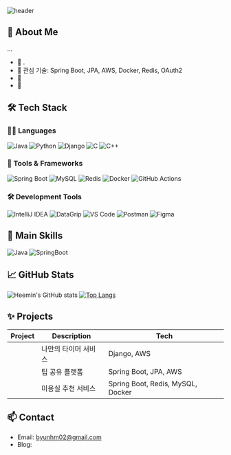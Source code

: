 ![header](https://capsule-render.vercel.app/api?type=waving&color=gradient&height=300&section=header&text=Hi!%20%0AIt's%20heemin's%20github%20🤗&fontSize=40)

## 👋 About Me
...  

- 🔭 .
- 🌱 관심 기술: Spring Boot, JPA, AWS, Docker, Redis, OAuth2
- 🧠
- 💬 

## 🛠️ Tech Stack

### 🧑‍💻 Languages
![Java](https://img.shields.io/badge/Java-007396?style=flat-square&logo=OpenJDK&logoColor=white)
![Python](https://img.shields.io/badge/Python-3776AB?style=flat-square&logo=python&logoColor=white)
![Django](https://img.shields.io/badge/Django-092E20?style=flat-square&logo=django&logoColor=white)
![C](https://img.shields.io/badge/C-A8B9CC?style=flat-square&logo=c&logoColor=white)
![C++](https://img.shields.io/badge/C++-00599C?style=flat-square&logo=c%2B%2B&logoColor=white)

### 🔧 Tools & Frameworks
![Spring Boot](https://img.shields.io/badge/Spring%20Boot-6DB33F?style=flat-square&logo=Spring-Boot&logoColor=white)
![MySQL](https://img.shields.io/badge/MySQL-4479A1?style=flat-square&logo=MySQL&logoColor=white)
![Redis](https://img.shields.io/badge/Redis-DC382D?style=flat-square&logo=Redis&logoColor=white)
![Docker](https://img.shields.io/badge/Docker-2496ED?style=flat-square&logo=Docker&logoColor=white)
![GitHub Actions](https://img.shields.io/badge/GitHub%20Actions-2088FF?style=flat-square&logo=github-actions&logoColor=white)

### 🛠️ Development Tools
![IntelliJ IDEA](https://img.shields.io/badge/IntelliJ%20IDEA-000000?style=flat-square&logo=intellijidea&logoColor=white)
![DataGrip](https://img.shields.io/badge/DataGrip-000000?style=flat-square&logo=datagrip&logoColor=white)
![VS Code](https://img.shields.io/badge/VS%20Code-007ACC?style=flat-square&logo=visualstudiocode&logoColor=white)
![Postman](https://img.shields.io/badge/Postman-FF6C37?style=flat-square&logo=postman&logoColor=white)
![Figma](https://img.shields.io/badge/Figma-F24E1E?style=flat-square&logo=figma&logoColor=white)

<!-- 강제로 보여주고 싶은 언어 강조 -->
## 💬 Main Skills
![Java](https://img.shields.io/badge/-Java-007396?style=for-the-badge&logo=java&logoColor=white)
![SpringBoot](https://img.shields.io/badge/-SpringBoot-6DB33F?style=for-the-badge&logo=spring-boot&logoColor=white)

## 📈 GitHub Stats
![Heemin's GitHub stats](https://github-readme-stats.vercel.app/api?username=byunhm02&show_icons=true&theme=tokyonight)
[![Top Langs](https://github-readme-stats.vercel.app/api/top-langs/?username=byunhm02&layout=compact&theme=tokyonight)](https://github.com/anuraghazra/github-readme-stats)

## ✨ Projects
| Project | Description | Tech |
|--------|-------------|------|
|  | 나만의 타이머 서비스 | Django, AWS |
|  | 팁 공유 플랫폼 | Spring Boot, JPA, AWS |
|  | 미용실 추천 서비스 | Spring Boot, Redis, MySQL, Docker |

## 📫 Contact
- Email: byunhm02@gmail.com
- Blog: 
